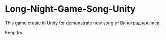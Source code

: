 # Long-Night-Game-Song-Unity
This game create in Unity for demonstrate new song of Виноградная лиса.

Keep try